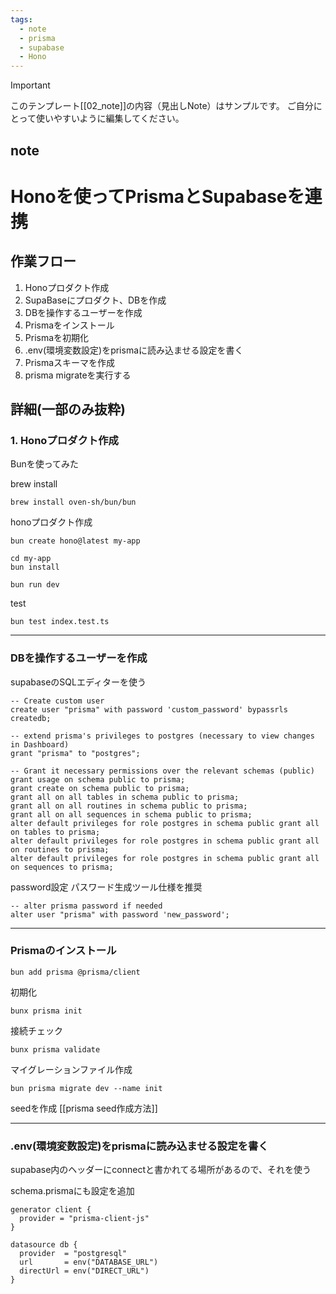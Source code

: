 ```yaml
---
tags:
  - note
  - prisma
  - supabase
  - Hono
---
```

> [!IMPORTANT]
> このテンプレート[[02_note]]の内容（見出しNote）はサンプルです。
> ご自分にとって使いやすいように編集してください。

## note
# Honoを使ってPrismaとSupabaseを連携
## 作業フロー
1. Honoプロダクト作成
2. SupaBaseにプロダクト、DBを作成
3. DBを操作するユーザーを作成
4. Prismaをインストール
5. Prismaを初期化
6. .env(環境変数設定)をprismaに読み込ませる設定を書く
7. Prismaスキーマを作成
8. prisma migrateを実行する

## 詳細(一部のみ抜粋)
### 1. Honoプロダクト作成
Bunを使ってみた

brew install
```
brew install oven-sh/bun/bun
```

honoプロダクト作成
```
bun create hono@latest my-app
```

```
cd my-app
bun install
```

```
bun run dev
```

test
```
bun test index.test.ts
```

---

### DBを操作するユーザーを作成
supabaseのSQLエディターを使う
```
-- Create custom user
create user "prisma" with password 'custom_password' bypassrls createdb;

-- extend prisma's privileges to postgres (necessary to view changes in Dashboard)
grant "prisma" to "postgres";

-- Grant it necessary permissions over the relevant schemas (public)
grant usage on schema public to prisma;
grant create on schema public to prisma;
grant all on all tables in schema public to prisma;
grant all on all routines in schema public to prisma;
grant all on all sequences in schema public to prisma;
alter default privileges for role postgres in schema public grant all on tables to prisma;
alter default privileges for role postgres in schema public grant all on routines to prisma;
alter default privileges for role postgres in schema public grant all on sequences to prisma;

```

password設定
パスワード生成ツール仕様を推奨
```
-- alter prisma password if needed
alter user "prisma" with password 'new_password';

```

---
### Prismaのインストール

```
bun add prisma @prisma/client
```

初期化
```
bunx prisma init
```

接続チェック
```
bunx prisma validate
```

マイグレーションファイル作成
```
bun prisma migrate dev --name init
```
seedを作成
[[prisma seed作成方法]]

---
### .env(環境変数設定)をprismaに読み込ませる設定を書く
supabase内のヘッダーにconnectと書かれてる場所があるので、それを使う

schema.prismaにも設定を追加
```
generator client {
  provider = "prisma-client-js"
}

datasource db {
  provider  = "postgresql"
  url       = env("DATABASE_URL")
  directUrl = env("DIRECT_URL")
}
```
